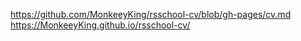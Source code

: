 https://github.com/MonkeeyKing/rsschool-cv/blob/gh-pages/cv.md
https://MonkeeyKing.github.io/rsschool-cv/